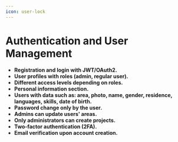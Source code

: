 ```yaml
---
icon: user-lock
---
```


# Authentication and User Management

* **Registration and login with JWT/OAuth2.**
* **User profiles with roles (admin, regular user).**
* **Different access levels depending on roles.**
* **Personal information section.**
* **Users with data such as: area, photo, name, gender, residence, languages, skills, date of birth.**
* **Password change only by the user.**
* **Admins can update users' areas.**
* **Only administrators can create projects.**
* **Two-factor authentication (2FA).**
* **Email verification upon account creation.**
